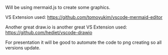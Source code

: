 Will be using mermaid.js to create some graphics.

VS Extension used:
https://github.com/tomoyukim/vscode-mermaid-editor

Another great draw.io is another great 
VS Extension used: https://github.com/hediet/vscode-drawio

For presentation it will be good to automate the code to png creating so all versions update. 